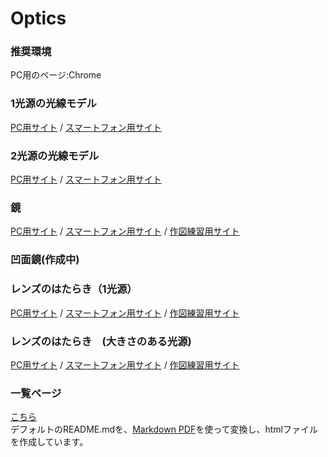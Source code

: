 # Optics
### 推奨環境
PC用のページ:Chrome

### 1光源の光線モデル
[PC用サイト](https://phys-ken.github.io/Optics/tutorial2_1slit.html) /
[スマートフォン用サイト](https://phys-ken.github.io/Optics/tutorial2_1slit-phone.html)

### 2光源の光線モデル
[PC用サイト](https://phys-ken.github.io/Optics/tutorial2_2lights.html) /
[スマートフォン用サイト](https://phys-ken.github.io/Optics/tutorial2_2lights-phone.html)

### 鏡
[PC用サイト](https://phys-ken.github.io/Optics/mirror.html) /
[スマートフォン用サイト](https://phys-ken.github.io/Optics/mirror-phone.html) /
[作図練習用サイト](https://phys-ken.github.io/Optics/mirror-sheet.html)


### 凹面鏡(作成中)

### レンズのはたらき（1光源）
[PC用サイト](https://phys-ken.github.io/Optics/Lens.html) /
[スマートフォン用サイト](https://phys-ken.github.io/Optics/Lens-phone.html) /
[作図練習用サイト](https://phys-ken.github.io/Optics/Lens-sheet.html)

### レンズのはたらき　(大きさのある光源)
[PC用サイト](https://phys-ken.github.io/Optics/Lens-object.html) /
[スマートフォン用サイト](https://phys-ken.github.io/Optics/Lens-object-phone.html) /
[作図練習用サイト](https://phys-ken.github.io/Optics/Lens-object-sheet.html)  
  
  
  

### 一覧ページ
[こちら](https://phys-ken.github.io/Optics/README.html)  
デフォルトのREADME.mdを、[Markdown PDF](https://marketplace.visualstudio.com/items?itemName=yzane.markdown-pdf)を使って変換し、htmlファイルを作成しています。